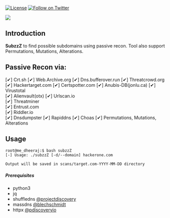 [![License](https://img.shields.io/badge/license-MIT-_red.svg)](https://opensource.org/licenses/MIT)
[![Follow on Twitter](https://img.shields.io/twitter/follow/pdnuclei.svg?logo=twitter)](https://twitter.com/Dheerajmadhukar)

<a href="https://www.buymeacoffee.com/medheeraj"><img src="https://img.buymeacoffee.com/button-api/?text=Buy me a beer&emoji=🍺&slug=medheeraj&button_colour=FFDD00&font_colour=000000&font_family=Cookie&outline_colour=000000&coffee_colour=ffffff"></a>

## Introduction

**SubzzZ**
to find possible subdomains using passive recon. Tool also support Permutations, Mutations, Alterations.

## Passive Recon via:

 [✔] Crt.sh 
 [✔] Web.Archive.org 
 [✔] Dns.bufferover.run 
 [✔] Threatcrowd.org 
 [✔] Hackertarget.com 
 [✔] Certspotter.com 
 [✔] Anubis-DB(jonlu.ca) 
 [✔] Virustotal  
 [✔] Alienvault(otx) 
 [✔] Urlscan.io  
 [✔] Threatminer  
 [✔] Entrust.com  
 [✔] Riddler.io  
 [✔] Dnsdumpster 
 [✔] Rapiddns 
 [✔] Choas 
 [✔] Permutations, Mutations, Alterations  

## Usage
```
root@me_dheeraj:$ bash subzzZ
[-] Usage: ./subzzZ [-d/--domain] hackerone.com

Output will be saved in scans/target.com-YYYY-MM-DD directory
```
##### Prerequisites
- python3 
- jq
- shuffledns [@projectdiscovery](https://github.com/projectdiscovery/shuffledns)
- massdns [@blechschmidt](https://github.com/blechschmidt/massdns)
- httpx [@pdiscoveryio](https://github.com/projectdiscovery/httpx)
